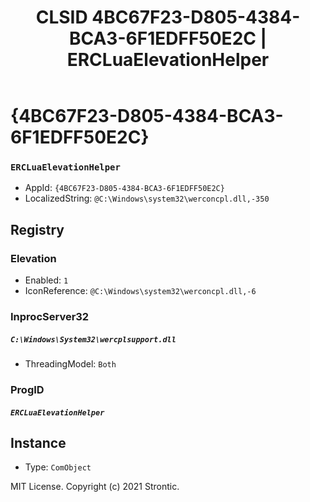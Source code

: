 ﻿---
title: "CLSID 4BC67F23-D805-4384-BCA3-6F1EDFF50E2C | ERCLuaElevationHelper"
excerpt: What is COM-Object CLSID 4BC67F23-D805-4384-BCA3-6F1EDFF50E2C?
---

# {4BC67F23-D805-4384-BCA3-6F1EDFF50E2C}

### `ERCLuaElevationHelper`
* AppId: `{4BC67F23-D805-4384-BCA3-6F1EDFF50E2C}`
* LocalizedString: `@C:\Windows\system32\werconcpl.dll,-350`

## Registry


### Elevation

* Enabled: `1`
* IconReference: `@C:\Windows\system32\werconcpl.dll,-6`

### InprocServer32

##### `C:\Windows\System32\wercplsupport.dll`
* ThreadingModel: `Both`

### ProgID

##### `ERCLuaElevationHelper`

## Instance

* Type: `ComObject`

MIT License. Copyright (c) 2021 Strontic.


